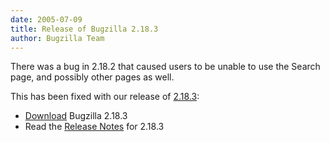 ```yaml
---
date: 2005-07-09
title: Release of Bugzilla 2.18.3
author: Bugzilla Team
---
```


There was a bug in 2.18.2 that caused users to be unable to use the Search page, and possibly other pages as well.

This has been fixed with our release of [2.18.3](/releases/2.18.3/):

*   [Download](/download/#stable) Bugzilla 2.18.3
*   Read the [Release Notes](/releases/2.18.3/) for 2.18.3

